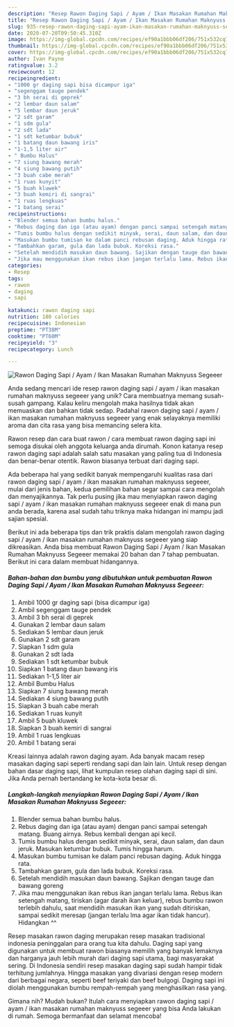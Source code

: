 ```yaml
---
description: "Resep Rawon Daging Sapi / Ayam / Ikan Masakan Rumahan Maknyuss Segeeer Anti Gagal"
title: "Resep Rawon Daging Sapi / Ayam / Ikan Masakan Rumahan Maknyuss Segeeer Anti Gagal"
slug: 935-resep-rawon-daging-sapi-ayam-ikan-masakan-rumahan-maknyuss-segeeer-anti-gagal
date: 2020-07-20T09:50:45.310Z
image: https://img-global.cpcdn.com/recipes/ef90a1bbb06df206/751x532cq70/rawon-daging-sapi-ayam-ikan-masakan-rumahan-maknyuss-segeeer-foto-resep-utama.jpg
thumbnail: https://img-global.cpcdn.com/recipes/ef90a1bbb06df206/751x532cq70/rawon-daging-sapi-ayam-ikan-masakan-rumahan-maknyuss-segeeer-foto-resep-utama.jpg
cover: https://img-global.cpcdn.com/recipes/ef90a1bbb06df206/751x532cq70/rawon-daging-sapi-ayam-ikan-masakan-rumahan-maknyuss-segeeer-foto-resep-utama.jpg
author: Ivan Payne
ratingvalue: 3.2
reviewcount: 12
recipeingredient:
- "1000 gr daging sapi bisa dicampur iga"
- "segenggam tauge pendek"
- "3 bh serai di geprek"
- "2 lembar daun salam"
- "5 lembar daun jeruk"
- "2 sdt garam"
- "1 sdm gula"
- "2 sdt lada"
- "1 sdt ketumbar bubuk"
- "1 batang daun bawang iris"
- "1-1,5 liter air"
- " Bumbu Halus"
- "7 siung bawang merah"
- "4 siung bawang putih"
- "3 buah cabe merah"
- "1 ruas kunyit"
- "5 buah kluwek"
- "3 buah kemiri di sangrai"
- "1 ruas lengkuas"
- "1 batang serai"
recipeinstructions:
- "Blender semua bahan bumbu halus."
- "Rebus daging dan iga (atau ayam) dengan panci sampai setengah matang. Buang airnya. Rebus kembali dengan api kecil."
- "Tumis bumbu halus dengan sedikit minyak, serai, daun salam, dan daun jeruk. Masukan ketumbar bubuk. Tumis hingga harum."
- "Masukan bumbu tumisan ke dalam panci rebusan daging. Aduk hingga rata."
- "Tambahkan garam, gula dan lada bubuk. Koreksi rasa."
- "Setelah mendidih masukan daun bawang. Sajikan dengan tauge dan bawang goreng"
- "Jika mau menggunakan ikan rebus ikan jangan terlalu lama. Rebus ikan setengah matang, tiriskan (agar darah ikan keluar), rebus bumbu rawon terlebih dahulu, saat mendidih masukan ikan yang sudah ditiriskan, sampai sedikit meresap (jangan terlalu lma agar ikan tidak hancur). Hidangkan ^^"
categories:
- Resep
tags:
- rawon
- daging
- sapi

katakunci: rawon daging sapi 
nutrition: 180 calories
recipecuisine: Indonesian
preptime: "PT38M"
cooktime: "PT60M"
recipeyield: "3"
recipecategory: Lunch

---
```



![Rawon Daging Sapi / Ayam / Ikan Masakan Rumahan Maknyuss Segeeer](https://img-global.cpcdn.com/recipes/ef90a1bbb06df206/751x532cq70/rawon-daging-sapi-ayam-ikan-masakan-rumahan-maknyuss-segeeer-foto-resep-utama.jpg)

Anda sedang mencari ide resep rawon daging sapi / ayam / ikan masakan rumahan maknyuss segeeer yang unik? Cara membuatnya memang susah-susah gampang. Kalau keliru mengolah maka hasilnya tidak akan memuaskan dan bahkan tidak sedap. Padahal rawon daging sapi / ayam / ikan masakan rumahan maknyuss segeeer yang enak selayaknya memiliki aroma dan cita rasa yang bisa memancing selera kita.

Rawon resep dan cara buat rawon / cara membuat rawon daging sapi ini semoga disukai oleh anggota keluarga anda dirumah. Konon katanya resep rawon daging sapi adalah salah satu masakan yang paling tua di Indonesia dan benar-benar otentik. Rawon biasanya terbuat dari daging sapi.

Ada beberapa hal yang sedikit banyak mempengaruhi kualitas rasa dari rawon daging sapi / ayam / ikan masakan rumahan maknyuss segeeer, mulai dari jenis bahan, kedua pemilihan bahan segar sampai cara mengolah dan menyajikannya. Tak perlu pusing jika mau menyiapkan rawon daging sapi / ayam / ikan masakan rumahan maknyuss segeeer enak di mana pun anda berada, karena asal sudah tahu triknya maka hidangan ini mampu jadi sajian spesial.


Berikut ini ada beberapa tips dan trik praktis dalam mengolah rawon daging sapi / ayam / ikan masakan rumahan maknyuss segeeer yang siap dikreasikan. Anda bisa membuat Rawon Daging Sapi / Ayam / Ikan Masakan Rumahan Maknyuss Segeeer memakai 20 bahan dan 7 tahap pembuatan. Berikut ini cara dalam membuat hidangannya.

<!--inarticleads1-->

##### Bahan-bahan dan bumbu yang dibutuhkan untuk pembuatan Rawon Daging Sapi / Ayam / Ikan Masakan Rumahan Maknyuss Segeeer:

1. Ambil 1000 gr daging sapi (bisa dicampur iga)
1. Ambil segenggam tauge pendek
1. Ambil 3 bh serai di geprek
1. Gunakan 2 lembar daun salam
1. Sediakan 5 lembar daun jeruk
1. Gunakan 2 sdt garam
1. Siapkan 1 sdm gula
1. Gunakan 2 sdt lada
1. Sediakan 1 sdt ketumbar bubuk
1. Siapkan 1 batang daun bawang iris
1. Sediakan 1-1,5 liter air
1. Ambil  Bumbu Halus
1. Siapkan 7 siung bawang merah
1. Sediakan 4 siung bawang putih
1. Siapkan 3 buah cabe merah
1. Sediakan 1 ruas kunyit
1. Ambil 5 buah kluwek
1. Siapkan 3 buah kemiri di sangrai
1. Ambil 1 ruas lengkuas
1. Ambil 1 batang serai


Kreasi lainnya adalah rawon daging ayam. Ada banyak macam resep masakan daging sapi seperti rendang sapi dan lain lain. Untuk resep dengan bahan dasar daging sapi, lihat kumpulan resep olahan daging sapi di sini. Jika Anda pernah bertandang ke kota-kota besar di. 

<!--inarticleads2-->

##### Langkah-langkah menyiapkan Rawon Daging Sapi / Ayam / Ikan Masakan Rumahan Maknyuss Segeeer:

1. Blender semua bahan bumbu halus.
1. Rebus daging dan iga (atau ayam) dengan panci sampai setengah matang. Buang airnya. Rebus kembali dengan api kecil.
1. Tumis bumbu halus dengan sedikit minyak, serai, daun salam, dan daun jeruk. Masukan ketumbar bubuk. Tumis hingga harum.
1. Masukan bumbu tumisan ke dalam panci rebusan daging. Aduk hingga rata.
1. Tambahkan garam, gula dan lada bubuk. Koreksi rasa.
1. Setelah mendidih masukan daun bawang. Sajikan dengan tauge dan bawang goreng
1. Jika mau menggunakan ikan rebus ikan jangan terlalu lama. Rebus ikan setengah matang, tiriskan (agar darah ikan keluar), rebus bumbu rawon terlebih dahulu, saat mendidih masukan ikan yang sudah ditiriskan, sampai sedikit meresap (jangan terlalu lma agar ikan tidak hancur). Hidangkan ^^


Resep masakan rawon daging merupakan resep masakan tradisional indonesia peninggalan para orang tua kita dahulu. Daging sapi yang digunakan untuk membuat rawon biasanya memilih yang banyak lemaknya dan harganya jauh lebih murah dari daging sapi utama, bagi masyarakat sering. Di Indonesia sendiri resep masakan daging sapi sudah hampir tidak terhitung jumlahnya. Hingga masakan yang divariasi dengan resep modern dari berbagai negara, seperti beef teriyaki dan beef bulgogi. Daging sapi ini diolah menggunakan bumbu rempah-rempah yang menghasilkan rasa yang. 

Gimana nih? Mudah bukan? Itulah cara menyiapkan rawon daging sapi / ayam / ikan masakan rumahan maknyuss segeeer yang bisa Anda lakukan di rumah. Semoga bermanfaat dan selamat mencoba!
